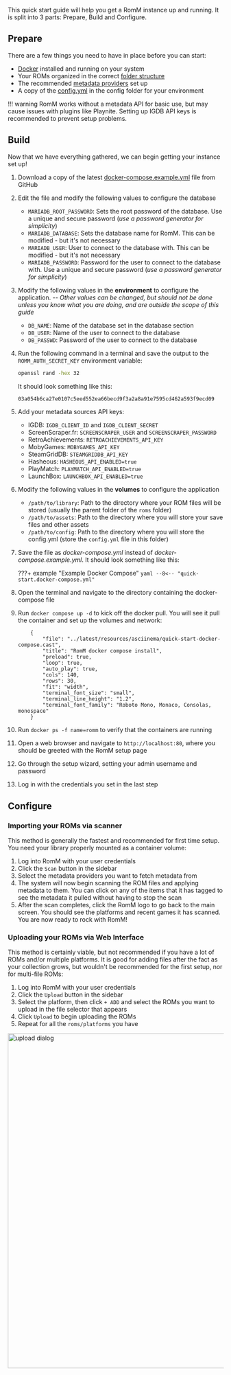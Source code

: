 <!-- trunk-ignore-all(markdownlint/MD033) -->
<!-- trunk-ignore-all(markdownlint/MD041) -->

This quick start guide will help you get a RomM instance up and running. It is split into 3 parts: Prepare, Build and Configure.

## Prepare

There are a few things you need to have in place before you can start:

- [Docker](https://docs.docker.com/get-docker/) installed and running on your system
- Your ROMs organized in the correct [folder structure](./Folder-Structure.md)
- The recommended [metadata providers](./Metadata-Providers.md) set up
- A copy of the [config.yml](./Configuration-File.md) in the config folder for your environment

<!-- prettier-ignore -->
!!! warning
    RomM works without a metadata API for basic use, but may cause issues with plugins like Playnite. Setting up IGDB API keys is recommended to prevent setup problems.

## Build

Now that we have everything gathered, we can begin getting your instance set up!

1. Download a copy of the latest <a href="https://github.com/rommapp/romm/blob/master/examples/docker-compose.example.yml" target="_blank" rel="noopener noreferrer">docker-compose.example.yml</a> file from GitHub
2. Edit the file and modify the following values to configure the database
    - `MARIADB_ROOT_PASSWORD`: Sets the root password of the database. Use a unique and secure password (_use a password generator for simplicity_)
    - `MARIADB_DATABASE`: Sets the database name for RomM. This can be modified - but it's not necessary
    - `MARIADB_USER`: User to connect to the database with. This can be modified - but it's not necessary
    - `MARIADB_PASSWORD`: Password for the user to connect to the database with. Use a unique and secure password (_use a password generator for simplicity_)
3. Modify the following values in the **environment** to configure the application. _-- Other values can be changed, but should not be done unless you know what you are doing, and are outside the scope of this guide_
    - `DB_NAME`: Name of the database set in the database section
    - `DB_USER`: Name of the user to connect to the database
    - `DB_PASSWD`: Password of the user to connect to the database
4. Run the following command in a terminal and save the output to the `ROMM_AUTH_SECRET_KEY` environment variable:
    ```sh
    openssl rand -hex 32
    ```
    It should look something like this:
    ```sh
    03a054b6ca27e0107c5eed552ea66becd9f3a2a8a91e7595cd462a593f9ecd09
    ```
5. Add your metadata sources API keys:
    - IGDB: `IGDB_CLIENT_ID` and `IGDB_CLIENT_SECRET`
    - ScreenScraper.fr: `SCREENSCRAPER_USER` and `SCREENSCRAPER_PASSWORD`
    - RetroAchievements: `RETROACHIEVEMENTS_API_KEY`
    - MobyGames: `MOBYGAMES_API_KEY`
    - SteamGridDB: `STEAMGRIDDB_API_KEY`
    - Hasheous: `HASHEOUS_API_ENABLED=true`
    - PlayMatch: `PLAYMATCH_API_ENABLED=true`
    - LaunchBox: `LAUNCHBOX_API_ENABLED=true`
6. Modify the following values in the **volumes** to configure the application
    - `/path/to/library`: Path to the directory where your ROM files will be stored (usually the parent folder of the `roms` folder)
    - `/path/to/assets`: Path to the directory where you will store your save files and other assets
    - `/path/to/config`: Path to the directory where you will store the config.yml (store the `config.yml` file in this folder)
7. Save the file as _docker-compose.yml_ instead of _docker-compose.example.yml_. It should look something like this:

    <!-- prettier-ignore -->
    ???+ example "Example Docker Compose"
        ``` yaml
        --8<-- "quick-start.docker-compose.yml"
        ```

8. Open the terminal and navigate to the directory containing the docker-compose file
9. Run `docker compose up -d` to kick off the docker pull. You will see it pull the container and set up the volumes and network:

    ```asciinema-player
        {
            "file": "../latest/resources/asciinema/quick-start-docker-compose.cast",
            "title": "RomM docker compose install",
            "preload": true,
            "loop": true,
            "auto_play": true,
            "cols": 140,
            "rows": 30,
            "fit": "width",
            "terminal_font_size": "small",
            "terminal_line_height": "1.2",
            "terminal_font_family": "Roboto Mono, Monaco, Consolas, monospace"
        }
    ```

10. Run `docker ps -f name=romm` to verify that the containers are running
11. Open a web browser and navigate to `http://localhost:80`, where you should be greeted with the RomM setup page
12. Go through the setup wizard, setting your admin username and password
13. Log in with the credentials you set in the last step

## Configure

### Importing your ROMs via scanner

This method is generally the fastest and recommended for first time setup. You need your library properly mounted as a container volume:

1. Log into RomM with your user credentials
2. Click the `Scan` button in the sidebar
3. Select the metadata providers you want to fetch metadata from
4. The system will now begin scanning the ROM files and applying metadata to them. You can click on any of the items that it has tagged to see the metadata it pulled without having to stop the scan
5. After the scan completes, click the RomM logo to go back to the main screen. You should see the platforms and recent games it has scanned. You are now ready to rock with RomM!

### Uploading your ROMs via Web Interface

This method is certainly viable, but not recommended if you have a lot of ROMs and/or multiple platforms. It is good for adding files after the fact as your collection grows, but wouldn't be recommended for the first setup, nor for multi-file ROMs:

1. Log into RomM with your user credentials
2. Click the `Upload` button in the sidebar
3. Select the platform, then click `+ ADD` and select the ROMs you want to upload in the file selector that appears
4. Click `Upload` to begin uploading the ROMs
5. Repeat for all the `roms/platforms` you have

<img src="https://raw.githubusercontent.com/rommapp/docs/refs/heads/main/docs/resources/quickstart/upload_roms.png" width="780" alt="upload dialog">
